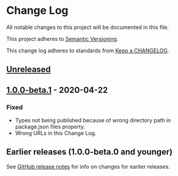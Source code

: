 # Change Log

All notable changes to this project will be documented in this file.

This project adheres to [Semantic Versioning](https://semver.org).

This change log adheres to standards from [Keep a CHANGELOG](https://keepachangelog.com).

## [Unreleased]

## [1.0.0-beta.1] - 2020-04-22

### Fixed
- Types not being published because of wrong directory path in package.json files property.
- Wrong URLs in this Change Log.

## Earlier releases (1.0.0-beta.0 and younger)
See [GitHub release notes](https://github.com/codistica/codistica-js/releases?after=@codistica/types@1.0.0-beta.1)
for info on changes for earlier releases.

[Unreleased]: https://github.com/codistica/codistica-js/compare/@codistica/types@1.0.0-beta.1...HEAD
[1.0.0-beta.1]: https://github.com/codistica/codistica-js/compare/@codistica/types@1.0.0-beta.0...@codistica/types@1.0.0-beta.1
